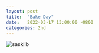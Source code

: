 ```yaml
---
layout: post
title:  "Bake Day"
date:   2022-03-17 13:00:00 -0800
categories: 2nd
---
```


![sasklib](/images/dubhacks21.jpg)